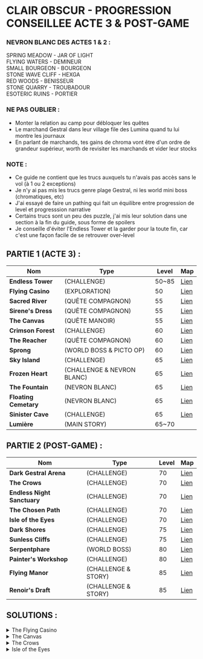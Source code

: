 # CLAIR OBSCUR - PROGRESSION CONSEILLEE ACTE 3 & POST-GAME

### NEVRON BLANC DES ACTES 1 & 2 :
SPRING MEADOW - JAR OF LIGHT  
FLYING WATERS - DEMINEUR  
SMALL BOURGEON - BOURGEON  
STONE WAVE CLIFF - HEXGA  
RED WOODS - BENISSEUR  
STONE QUARRY - TROUBADOUR  
ESOTERIC RUINS - PORTIER  

### NE PAS OUBLIER :
- Monter la relation au camp pour débloquer les quêtes 
- Le marchand Gestral dans leur village file des Lumina quand tu lui montre les journaux
- En parlant de marchands, tes gains de chroma vont être d'un ordre de grandeur supérieur, worth de revisiter les marchands et vider leur stocks

### NOTE :
- Ce guide ne contient que les trucs auxquels tu n'avais pas accès sans le vol (à 1 ou 2 exceptions)
- Je n'y ai pas mis les trucs genre plage Gestral, ni les world mini boss (chromatiques, etc)
- J'ai essayé de faire un pathing qui fait un équilibre entre progression de level et progresssion narrative
- Certains trucs sont un peu des puzzle, j'ai mis leur solution dans une section à la fin du guide, sous forme de spoilers
- Je conseille d'éviter l'Endless Tower et la garder pour la toute fin, car c'est une façon facile de se retrouver over-level

## PARTIE 1 (ACTE 3) :
Nom | Type | Level | Map
-|-|-|-
**Endless Tower** | (CHALLENGE)  | 50~85 | [Lien](<https://expedition33.wiki.fextralife.com/Interactive+Map?id=94&code=mapA>)
**Flying Casino** | (EXPLORATION)  | 50 | [Lien](<https://expedition33.wiki.fextralife.com/Interactive+Map?id=281&code=mapA>)
**Sacred River** | (QUÊTE COMPAGNON) | 55 | [Lien](<https://expedition33.wiki.fextralife.com/Interactive+Map?id=157&code=mapA>)
**Sirene's Dress** | (QUÊTE COMPAGNON)  | 55 | [Lien](<https://expedition33.wiki.fextralife.com/Interactive+Map?id=251&code=mapA>)
**The Canvas** | (QUÊTE MANOIR)  | 55 | [Lien](<https://expedition33.wiki.fextralife.com/Interactive+Map?id=204&code=mapA>)
**Crimson Forest** | (CHALLENGE)  | 60 | [Lien](<https://expedition33.wiki.fextralife.com/Interactive+Map?id=95&code=mapA>)
**The Reacher** | (QUÊTE COMPAGNON)  | 60 | [Lien](<https://expedition33.wiki.fextralife.com/Interactive+Map?id=321&code=mapA>)
**Sprong** | (WORLD BOSS & PICTO OP)  | 60 | [Lien](<https://expedition33.wiki.fextralife.com/Interactive+Map?id=105&code=mapA>)
**Sky Island** | (CHALLENGE)  | 65 | [Lien](<https://expedition33.wiki.fextralife.com/Interactive+Map?id=279&code=mapA>)
**Frozen Heart** | (CHALLENGE & NEVRON BLANC)  | 65 | [Lien](<https://expedition33.wiki.fextralife.com/Interactive+Map?id=137&code=mapA>)
**The Fountain** | (NEVRON BLANC)  | 65 | [Lien](<https://expedition33.wiki.fextralife.com/Interactive+Map?id=245&code=mapA>)
**Floating Cemetary** | (NEVRON BLANC)  | 65 | [Lien](<https://expedition33.wiki.fextralife.com/Interactive+Map?id=248&code=mapA>)
**Sinister Cave** | (CHALLENGE)  | 65 | [Lien](<https://expedition33.wiki.fextralife.com/Interactive+Map?id=201&code=mapA>)
**Lumière** | (MAIN STORY)  | 65~70

## PARTIE 2 (POST-GAME) :
Nom | Type | Level | Map
-|-|-|-
**Dark Gestral Arena** | (CHALLENGE)  | 70 | [Lien](<https://expedition33.wiki.fextralife.com/Interactive+Map?id=246&code=mapA>)  
**The Crows** | (CHALLENGE)  | 70 | [Lien](<https://expedition33.wiki.fextralife.com/Interactive+Map?id=174&code=mapA>)  
**Endless Night Sanctuary** | (CHALLENGE)  | 70 | [Lien](<https://expedition33.wiki.fextralife.com/Interactive+Map?id=260&code=mapA>)  
**The Chosen Path** | (CHALLENGE)  | 70 | [Lien](<https://expedition33.wiki.fextralife.com/Interactive+Map?id=158&code=mapA>)  
**Isle of the Eyes** | (CHALLENGE)  | 70 | [Lien](<https://expedition33.wiki.fextralife.com/Interactive+Map?id=304&code=mapA>)  
**Dark Shores** | (CHALLENGE)  | 75 | [Lien](<https://expedition33.wiki.fextralife.com/Interactive+Map?id=19&code=mapA>)  
**Sunless Cliffs** | (CHALLENGE)  | 75 | [Lien](<https://expedition33.wiki.fextralife.com/Interactive+Map?id=296&code=mapA>)  
**Serpentphare** | (WORLD BOSS)  | 80 | [Lien](<https://expedition33.wiki.fextralife.com/Interactive+Map?id=280&code=mapA>)  
**Painter's Workshop** | (CHALLENGE)  | 80 | [Lien](<https://expedition33.wiki.fextralife.com/Interactive+Map?id=195&code=mapA>)  
**Flying Manor** | (CHALLENGE & STORY)  | 85 | [Lien](<https://expedition33.wiki.fextralife.com/Interactive+Map?id=247&code=mapA>)  
**Renoir's Draft** | (CHALLENGE & STORY)  | 85 | [Lien](<https://expedition33.wiki.fextralife.com/Interactive+Map?id=297&code=mapA>)  

## SOLUTIONS :
<details>  <summary>The Flying Casino</summary> Parle en tant que Monoco </details>  
<details>  <summary>The Canvas</summary> Prend la peinture. Cadre vide dans le manoir, entrée, escalier qui monte à droite. </details>
<details>  <summary>The Crows</summary> Tire sur les corbeaux. </details>
<details>  <summary>Isle of the Eyes</summary> Tire sur les trois yeux de contortionistes. </details>

